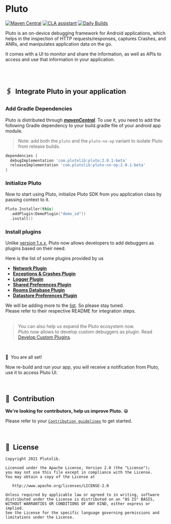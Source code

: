 # Pluto
[![Maven Central](https://maven-badges.herokuapp.com/maven-central/com.plutolib/pluto/badge.svg)](https://maven-badges.herokuapp.com/maven-central/com.plutolib/pluto)
[![CLA assistant](https://cla-assistant.io/readme/badge/plutolib/pluto)](https://cla-assistant.io/plutolib/pluto)
[![Daily Builds](https://github.com/plutolib/pluto/actions/workflows/daily_builds.yml/badge.svg)](https://github.com/plutolib/pluto/actions/workflows/daily_builds.yml)

Pluto is an on-device debugging framework for Android applications, which helps in the inspection of HTTP requests/responses, captures Crashes, and ANRs, and manipulates application data on the go.

It comes with a UI to monitor and share the information, as well as APIs to access and use that information in your application.

<br><br>

## 🖇 &nbsp;Integrate Pluto in your application



### Add Gradle Dependencies

Pluto is distributed through [***mavenCentral***](https://search.maven.org/artifact/com.plutolib/pluto). To use it, you need to add the following Gradle dependency to your build.gradle file of your android app module.

> Note: add both the `pluto` and the `pluto-no-op` variant to isolate Pluto from release builds.
```groovy
dependencies {
  debugImplementation 'com.plutolib:pluto:2.0.1-beta'
  releaseImplementation 'com.plutolib:pluto-no-op:2.0.1-beta'
}
```


### Initialize Pluto

Now to start using Pluto, initialize Pluto SDK from you application class by passing context to it.
```kotlin
Pluto.Installer(this)
  .addPlugin(DemoPlugin("demo_id"))
  .install()
```


### Install plugins

Unlike [version 1.x.x](https://github.com/plutolib/pluto/wiki/Integrating-Pluto-1.x.x), Pluto now allows developers to add debuggers as plugins based on their need.

Here is the list of some plugins provided by us

- **[Network Plugin](plugins/network/INTEGRATION.md)**
- **[Exceptions & Crashes Plugin](plugins/exceptions/INTEGRATION.md)**
- **[Logger Plugin](plugins/logger/INTEGRATION.md)**
- **[Shared Preferences Plugin](plugins/shared-preferences/INTEGRATION.md)**
- **[Rooms Database Plugin](plugins/rooms-database/INTEGRATION.md)**
- **[Datastore Preferences Plugin](plugins/datastore/INTEGRATION.md)**

We will be adding more to the [list](https://search.maven.org/search?q=com.plutolib.plugins). So please stay tuned.<br>
Please refer to their respective README for integration steps.
<br><br>
> You can also help us expand the Pluto ecosystem now. <br>Pluto now allows to develop custom debuggers as plugin. Read [Develop Custom Plugins](https://github.com/plutolib/pluto/wiki/Develop-Custom-Pluto-Plugins-(Beta)).

<br>

🎉 &nbsp;You are all set!

Now re-build and run your app, you will receive a notification from Pluto, use it to access Pluto UI.

<br>


## 📝 &nbsp;Contribution

**We're looking for contributors, help us improve Pluto.** 😁 

Please refer to your [`Contribution guidelines`](/CONTRIBUTING.md) to get started.

<br>


## 📃 &nbsp;License

```
Copyright 2021 Plutolib.

Licensed under the Apache License, Version 2.0 (the "License");
you may not use this file except in compliance with the License.
You may obtain a copy of the License at

   http://www.apache.org/licenses/LICENSE-2.0

Unless required by applicable law or agreed to in writing, software
distributed under the License is distributed on an "AS IS" BASIS,
WITHOUT WARRANTIES OR CONDITIONS OF ANY KIND, either express or implied.
See the License for the specific language governing permissions and
limitations under the License.
```
